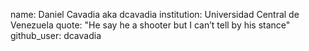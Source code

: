 name: Daniel Cavadia aka dcavadia
institution: Universidad Central de Venezuela
quote: "He say he a shooter but I can’t tell by his stance"
github_user: dcavadia
